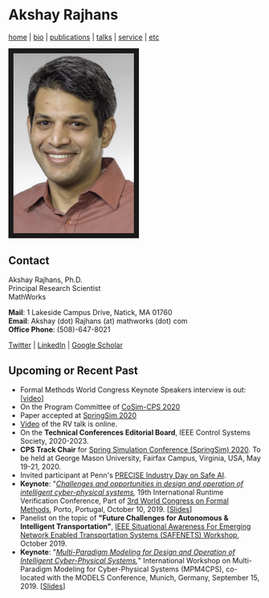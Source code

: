# Akshay Rajhans
[home](index.html) \| [bio](bio.html) \| [publications](publications.html) \| [talks](talks.html) \| [service](service.html) \| [etc](etc.html)

<a><img src="files/pictures/AkshayPortrait.jpg" 
alt="Akshay Rajhans" width="240" border="10" /></a>

## Contact
Akshay Rajhans, Ph.D. <br/>
Principal Research Scientist <br/>
MathWorks <br/>

**Mail**: 1 Lakeside Campus Drive, Natick, MA 01760 <br/>
**Email**: Akshay (dot) Rajhans (at) mathworks (dot) com <br/>
**Office Phone**: (508)-647-8021

[Twitter](https://twitter.com/rajhans) \| [LinkedIn](https://www.linkedin.com/in/rajhans) \| [Google Scholar](https://scholar.google.com/citations?user=522zploAAAAJ&hl=en&oi=ao)

## Upcoming or Recent Past
- Formal Methods World Congress Keynote Speakers interview is out: \[[video](https://youtu.be/BnANyL4H8i4)\]
- On the Program Committee of [CoSim-CPS 2020](https://sites.google.com/view/cosimcps20)
- Paper accepted at [SpringSim 2020](https://scs.org/springsim/)
- [Video](https://www.youtube.com/watch?v=bDhFVASF9PU) of the RV talk is online.
- On the **Technical Conferences Editorial Board**, IEEE Control Systems Society, 2020-2023.
- **CPS Track Chair** for [Spring Simulation Conference (SpringSim) 2020](https://scs.org/springsim/). To be held at George Mason University, Fairfax Campus, Virginia, USA, May 19-21, 2020.
- Invited participant at Penn's [PRECISE Industry Day on Safe AI](https://precise-industry-day.seas.upenn.edu/2019/). 
- **Keynote**: "*[Challenges and opportunities in design and operation of intelligent cyber-physical systems](https://www.react.uni-saarland.de/rv2019/invitedspeakers.html),* 19th International Runtime Verification Conference, Part of [3rd World Congress on Formal Methods](http://formalmethods2019.inesctec.pt/?page_id=1044), Porto, Portugal, October 10, 2019. \[[Slides](files/slides/Rajhans_RV2019.pdf)\]
- Panelist on the topic of **"Future Challenges for Autonomous & Intelligent Transportation"**, [IEEE Situational Awareness For Emerging Network Enabled Transportation Systems (SAFENETS) Workshop](https://faculty.uml.edu/thanuka_wickramarathne/safenets_workshop/), October 2019.
- **Keynote**: "*[Multi-Paradigm Modeling for Design and Operation of Intelligent Cyber-Physical Systems](https://msdl.uantwerpen.be/conferences/MPM4CPS/2019/index.php/program/),*" International Workshop on Multi-Paradigm Modeling for Cyber-Physical Systems (MPM4CPS), co-located with the MODELS Conference, Munich, Germany, September 15, 2019. \[[Slides](files/slides/Rajhans_MPM4CPS2019.pdf)\]
